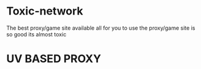 # Toxic-network

The best proxy/game site available all for you to use 
the proxy/game site is so good its almost toxic
# UV BASED PROXY
